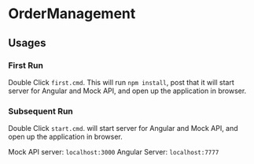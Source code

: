 # OrderManagement

## Usages

### First Run
Double Click `first.cmd`.
This will run `npm install`, post that it will start server for Angular and Mock API, and open up the application in browser.

### Subsequent Run
Double Click `start.cmd`.
will start server for Angular and Mock API, and open up the application in browser.

Mock API server: `localhost:3000`
Angular Server: `localhost:7777`
